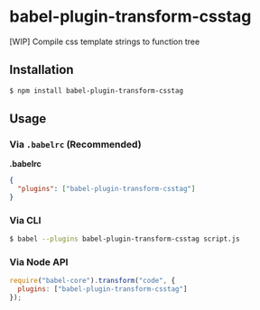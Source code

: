# babel-plugin-transform-csstag

[WIP] Compile css template strings to function tree

## Installation

```sh
$ npm install babel-plugin-transform-csstag
```

## Usage

### Via `.babelrc` (Recommended)

**.babelrc**

```json
{
  "plugins": ["babel-plugin-transform-csstag"]
}
```

### Via CLI

```sh
$ babel --plugins babel-plugin-transform-csstag script.js
```

### Via Node API

```javascript
require("babel-core").transform("code", {
  plugins: ["babel-plugin-transform-csstag"]
});
```
